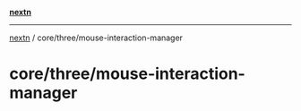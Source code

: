 [**nextn**](../../../README.md)

***

[nextn](../../../modules.md) / core/three/mouse-interaction-manager

# core/three/mouse-interaction-manager
